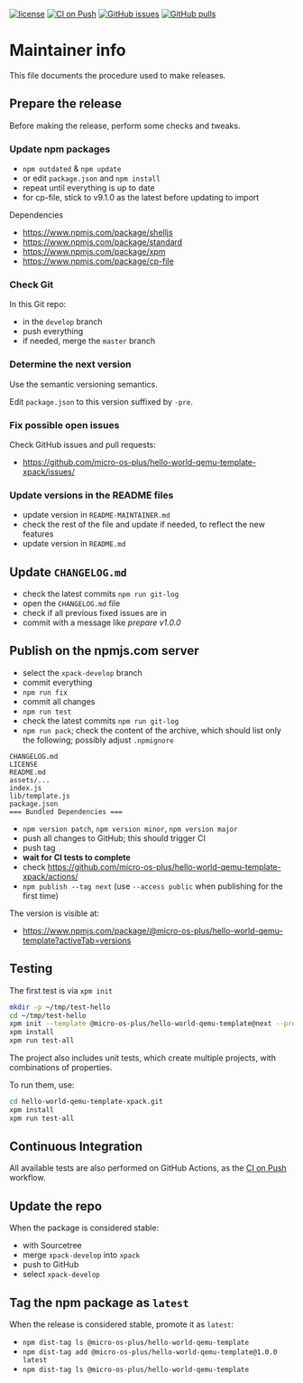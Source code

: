 [![license](https://img.shields.io/github/license/micro-os-plus/hello-world-qemu-template-xpack)](https://github.com/micro-os-plus/hello-world-qemu-template-xpack/blob/micro-os-plus/LICENSE)
[![CI on Push](https://github.com/micro-os-plus/hello-world-qemu-template-xpack/actions/workflows/CI.yml/badge.svg)](https://github.com/micro-os-plus/hello-world-qemu-template-xpack/actions/workflows/CI.yml)
[![GitHub issues](https://img.shields.io/github/issues/micro-os-plus/hello-world-qemu-template-xpack.svg)](https://github.com/micro-os-plus/hello-world-qemu-template-xpack/issues/)
[![GitHub pulls](https://img.shields.io/github/issues-pr/micro-os-plus/hello-world-qemu-template-xpack.svg)](https://github.com/micro-os-plus/hello-world-qemu-template-xpack/pulls/)

# Maintainer info

This file documents the procedure used to make releases.

## Prepare the release

Before making the release, perform some checks and tweaks.

### Update npm packages

- `npm outdated` & `npm update`
- or edit `package.json` and `npm install`
- repeat until everything is up to date
- for cp-file, stick to v9.1.0 as the latest before updating to import

Dependencies

- <https://www.npmjs.com/package/shelljs>
- <https://www.npmjs.com/package/standard>
- <https://www.npmjs.com/package/xpm>
- <https://www.npmjs.com/package/cp-file>

### Check Git

In this Git repo:

- in the `develop` branch
- push everything
- if needed, merge the `master` branch

### Determine the next version

Use the semantic versioning semantics.

Edit `package.json` to this version suffixed by `-pre`.

### Fix possible open issues

Check GitHub issues and pull requests:

- <https://github.com/micro-os-plus/hello-world-qemu-template-xpack/issues/>

### Update versions in the README files

- update version in `README-MAINTAINER.md`
- check the rest of the file and update if needed, to reflect the new features
- update version in `README.md`

## Update `CHANGELOG.md`

- check the latest commits `npm run git-log`
- open the `CHANGELOG.md` file
- check if all previous fixed issues are in
- commit with a message like _prepare v1.0.0_

## Publish on the npmjs.com server

- select the `xpack-develop` branch
- commit everything
- `npm run fix`
- commit all changes
- `npm run test`
- check the latest commits `npm run git-log`
- `npm run pack`; check the content of the archive, which should list
  only the following; possibly adjust `.npmignore`

```console
CHANGELOG.md
LICENSE
README.md
assets/...
index.js
lib/template.js
package.json
=== Bundled Dependencies ===
```

- `npm version patch`, `npm version minor`, `npm version major`
- push all changes to GitHub; this should trigger CI
- push tag
- **wait for CI tests to complete**
- check <https://github.com/micro-os-plus/hello-world-qemu-template-xpack/actions/>
- `npm publish --tag next` (use `--access public` when publishing for
  the first time)

The version is visible at:

- <https://www.npmjs.com/package/@micro-os-plus/hello-world-qemu-template?activeTab=versions>

## Testing

The first test is via `xpm init`

```sh
mkdir -p ~/tmp/test-hello
cd ~/tmp/test-hello
xpm init --template @micro-os-plus/hello-world-qemu-template@next --property target=cortex-m7f
xpm install
xpm run test-all
```

The project also includes unit tests, which create multiple projects,
with combinations of properties.

To run them, use:

```sh
cd hello-world-qemu-template-xpack.git
xpm install
xpm run test-all
```

## Continuous Integration

All available tests are also performed on GitHub Actions, as the
[CI on Push](https://github.com/micro-os-plus/hello-world-qemu-template-xpack/actions?query=workflow%3A%22CI+on+Push%22)
workflow.

## Update the repo

When the package is considered stable:

- with Sourcetree
- merge `xpack-develop` into `xpack`
- push to GitHub
- select `xpack-develop`

## Tag the npm package as `latest`

When the release is considered stable, promote it as `latest`:

- `npm dist-tag ls @micro-os-plus/hello-world-qemu-template`
- `npm dist-tag add @micro-os-plus/hello-world-qemu-template@1.0.0 latest`
- `npm dist-tag ls @micro-os-plus/hello-world-qemu-template`
